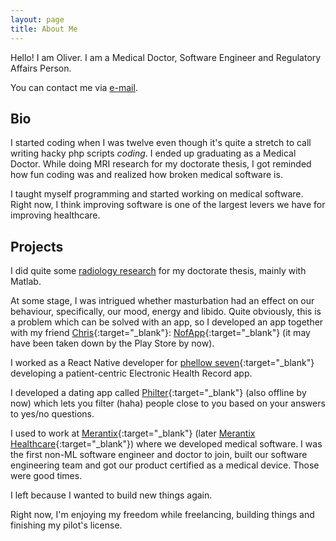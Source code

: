 ```yaml
---
layout: page
title: About Me
---
```


Hello! I am Oliver. I am a Medical Doctor, Software Engineer and
Regulatory Affairs Person.

You can contact me via [e-mail][email].

## Bio

I started coding when I was twelve even though it's quite a stretch to
call writing hacky php scripts *coding*. I ended up graduating as a
Medical Doctor. While doing MRI research for my doctorate thesis, I
got reminded how fun coding was and realized how broken medical
software is.

I taught myself programming and started working on medical
software. Right now, I think improving software is one of the largest
levers we have for improving healthcare.

## Projects

I did quite some [radiology research][publications] for my doctorate
thesis, mainly with Matlab.

At some stage, I was intrigued whether masturbation had an effect on
our behaviour, specifically, our mood, energy and libido. Quite
obviously, this is a problem which can be solved with an app, so I
developed an app together with my friend
[Chris][chris]{:target="_blank"}: [NofApp][nofapp]{:target="_blank"}
(it may have been taken down by the Play Store by now).

I worked as a React Native developer for [phellow
seven][phellowseven]{:target="_blank"} developing a patient-centric
Electronic Health Record app.

I developed a dating app called [Philter][philter]{:target="_blank"}
(also offline by now) which lets you filter (haha) people close to you
based on your answers to yes/no questions.

I used to work at [Merantix][merantix]{:target="_blank"} (later
[Merantix Healthcare][mxh]{:target="_blank"}) where we developed
medical software. I was the first non-ML software engineer and doctor
to join, built our software engineering team and got our product
certified as a medical device. Those were good times.

I left because I wanted to build new things again.

Right now, I'm enjoying my freedom while freelancing, building things
and finishing my pilot's license.


<!-- links -->
[email]: mailto:oli@eidel.net
[publications]: /publications
[chris]: https://github.com/HerrFolgreich
[nofapp]: https://play.google.com/store/apps/details?id=com.betterarguruments.nofapp
[phellowseven]: https://phellowseven.com
[philter]: https://www.philter.in
[merantix]: https://www.merantix.com
[mxh]: https://www.varahealthcare.com
